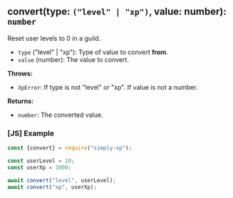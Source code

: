 ## convert(type: `("level" | "xp")`, value: number): `number`

Reset user levels to 0 in a guild.

- `type` ("level" | "xp"): Type of value to convert **from**.
- `value` (number): The value to convert.

**Throws:**

- `XpError`: If type is not "level" or "xp". If value is not a number.

**Returns:**

- `number`: The converted value.

### [JS] Example

```javascript
const {convert} = require("simply-xp");

const userLevel = 10;
const userXp = 1000;

await convert("level", userLevel);
await convert("xp", userXp);
```